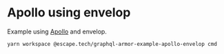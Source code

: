 # Apollo using envelop

Example using [Apollo](https://www.apollographql.com/docs/apollo-server/) and envelop.

```bash
yarn workspace @escape.tech/graphql-armor-example-apollo-envelop cmd
```
